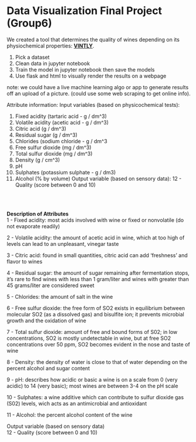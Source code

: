 # Data Visualization Final Project (Group6)

We created a tool that determines the quality of wines depending on its physiochemical properties: **[VINTLY](https://wine-quality-vintly.herokuapp.com/)**. 

1. Pick a dataset
2. Clean data in jupyter notebook
3. Train the model in jupyter notebook then save the models 
5. Use flask and html to visually render the results on a webpage

note: we could have a live machine learning algo or app to generate results off an upload of a picture. (could use some web scraping to get online info).


Attribute information:
   Input variables (based on physicochemical tests):
   1. Fixed acidity (tartaric acid - g / dm^3)
   2. Volatile acidity (acetic acid - g / dm^3)
   3. Citric acid (g / dm^3)
   4. Residual sugar (g / dm^3)
   5. Chlorides (sodium chloride - g / dm^3
   6. Free sulfur dioxide (mg / dm^3)
   7. Total sulfur dioxide (mg / dm^3)
   8. Density (g / cm^3)
   9. pH
   10. Sulphates (potassium sulphate - g / dm3)
   11. Alcohol (% by volume)
   Output variable (based on sensory data): 
   12 - Quality (score between 0 and 10)

<br /><br />

**Description of Attributes**<br />
1 - Fixed acidity: most acids involved with wine or fixed or nonvolatile (do not evaporate readily)

2 - Volatile acidity: the amount of acetic acid in wine, which at too high of levels can lead to an unpleasant, vinegar taste

3 - Citric acid: found in small quantities, citric acid can add ‘freshness’ and flavor to wines

4 - Residual sugar: the amount of sugar remaining after fermentation stops, it’s rare to find wines with less than 1 gram/liter and wines with greater than 45 grams/liter are considered sweet

5 - Chlorides: the amount of salt in the wine

6 - Free sulfur dioxide: the free form of SO2 exists in equilibrium between molecular SO2 (as a dissolved gas) and bisulfite ion; it prevents microbial growth and the oxidation of wine

7 - Total sulfur dioxide: amount of free and bound forms of S02; in low concentrations, SO2 is mostly undetectable in wine, but at free SO2 concentrations over 50 ppm, SO2 becomes evident in the nose and taste of wine

8 - Density: the density of water is close to that of water depending on the percent alcohol and sugar content

9 - pH: describes how acidic or basic a wine is on a scale from 0 (very acidic) to 14 (very basic); most wines are between 3-4 on the pH scale

10 - Sulphates: a wine additive which can contribute to sulfur dioxide gas (S02) levels, wich acts as an antimicrobial and antioxidant

11 - Alcohol: the percent alcohol content of the wine

Output variable (based on sensory data)<br />
12 - Quality (score between 0 and 10)
